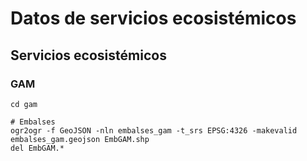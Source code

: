 # Datos de servicios ecosistémicos

## Servicios ecosistémicos
### GAM

```shell
cd gam

# Embalses
ogr2ogr -f GeoJSON -nln embalses_gam -t_srs EPSG:4326 -makevalid embalses_gam.geojson EmbGAM.shp
del EmbGAM.*
```
